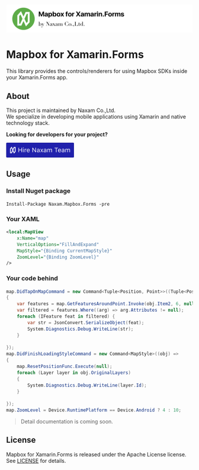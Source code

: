 <img src="./art/repo_header.png" alt="Mapbox for Xamarin.Forms" width="800" />

# Mapbox for Xamarin.Forms
This library provides the controls/renderers for using Mapbox SDKs inside your Xamarin.Forms app.

## About
This project is maintained by Naxam Co.,Ltd.<br>
We specialize in developing mobile applications using Xamarin and native technology stack.<br>

**Looking for developers for your project?**<br>

<a href="mailto:tuyen@naxam.net"> 
<img src="https://github.com/NAXAM/naxam.github.io/blob/master/assets/img/hire_button.png?raw=true" height="40"></a> <br>

## Usage

### Install Nuget package

```
Install-Package Naxam.Mapbox.Forms -pre
```

### Your XAML
```xml
<local:MapView 
    x:Name="map" 
    VerticalOptions="FillAndExpand" 
    MapStyle="{Binding CurrentMapStyle}" 
    ZoomLevel="{Binding ZoomLevel}"
/>
```

### Your code behind

```c#
map.DidTapOnMapCommand = new Command<Tuple<Position, Point>>((Tuple<Position, Point> obj) =>
{
    var features = map.GetFeaturesAroundPoint.Invoke(obj.Item2, 6, null);
    var filtered = features.Where((arg) => arg.Attributes != null);
    foreach (IFeature feat in filtered) {
        var str = JsonConvert.SerializeObject(feat);
        System.Diagnostics.Debug.WriteLine(str);
    }

});
map.DidFinishLoadingStyleCommand = new Command<MapStyle>((obj) =>
{
    map.ResetPositionFunc.Execute(null);
    foreach (Layer layer in obj.OriginalLayers)
    {
        System.Diagnostics.Debug.WriteLine(layer.Id);
    }

});
map.ZoomLevel = Device.RuntimePlatform == Device.Android ? 4 : 10;
```

> Detail documentation is coming soon.

## License

Mapbox for Xamarin.Forms is released under the Apache License license.
See [LICENSE](./LICENSE) for details.
